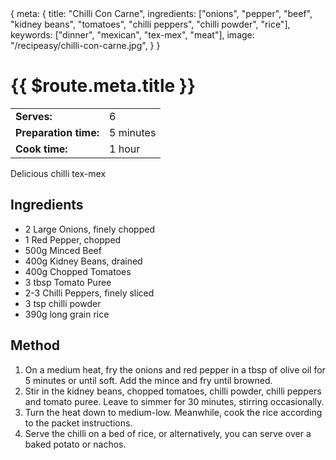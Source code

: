 <route>
{
  meta: {
    title: "Chilli Con Carne",
    ingredients: ["onions", "pepper", "beef", "kidney beans", "tomatoes", "chilli peppers", "chilli powder", "rice"],
    keywords: ["dinner", "mexican", "tex-mex", "meat"],
    image: "/recipeasy/chilli-con-carne.jpg",
  }
}
</route>

<Layout>

# {{ $route.meta.title }}

<RecipeImage :src="$route.meta.image" :alt="$route.meta.title" />

|                       |           |
| --------------------- | --------- |
| **Serves:**           | 6         |
| **Preparation time:** | 5 minutes |
| **Cook time:**        | 1 hour    |

Delicious chilli tex-mex

## Ingredients

- 2 Large Onions, finely chopped
- 1 Red Pepper, chopped
- 500g Minced Beef
- 400g Kidney Beans, drained
- 400g Chopped Tomatoes
- 3 tbsp Tomato Puree
- 2-3 Chilli Peppers, finely sliced
- 3 tsp chilli powder
- 390g long grain rice

## Method

1. On a medium heat, fry the onions and red pepper in a tbsp of olive oil for 5 minutes or until soft. Add the mince and fry until browned.
2. Stir in the kidney beans, chopped tomatoes, chilli powder, chilli peppers and tomato puree. Leave to simmer for 30 minutes, stirring occasionally.
3. Turn the heat down to medium-low. Meanwhile, cook the rice according to the packet instructions.
4. Serve the chilli on a bed of rice, or alternatively, you can serve over a baked potato or nachos.

</Layout>
